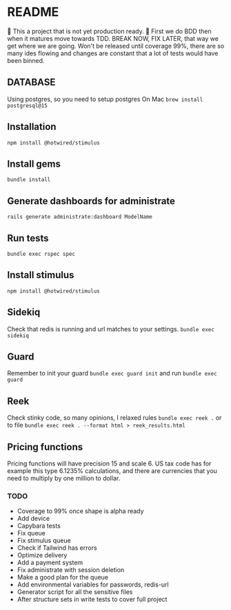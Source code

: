 # README

🌸 This a project that is not yet production ready. 🌸
First we do BDD then when it matures move towards TDD.
BREAK NOW, FIX LATER, that way we get where we are going.
Won't be released until coverage 99%, there are so many ides flowing and changes are constant that a lot of tests would have been binned.

## DATABASE
Using postgres, so you need to setup postgres
On Mac
```brew install postgresql@15```

## Installation
```npm install @hotwired/stimulus```

## Install gems
```bundle install```

## Generate dashboards for administrate
```rails generate administrate:dashboard ModelName```

## Run tests
```bundle exec rspec spec```

## Install stimulus
```npm install @hotwired/stimulus```

## Sidekiq
Check that redis is running and url matches to your settings.
```bundle exec sidekiq```

## Guard
Remember to init your guard
```bundle exec guard init```
and run
```bundle exec guard```

## Reek
Check stinky code, so many opinions, I relaxed rules
```bundle exec reek .```
or to file
```bundle exec reek . --format html > reek_results.html```

## Pricing functions
Pricing functions will have precision 15 and scale 6. US tax code has for example this type 6.1235% calculations, and there are currencies that you need to multiply by one million to dollar. 

### TODO
* Coverage to 99% once shape is alpha ready
* Add device
* Capybara tests
* Fix queue
* Fix stimulus queue
* Check if Tailwind has errors
* Optimize delivery
* Add a payment system
* Fix administrate with session deletion
* Make a good plan for the queue
* Add environmental variables for passwords, redis-url
* Generator script for all the sensitive files
* After structure sets in write tests to cover full project
